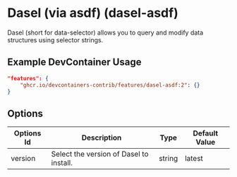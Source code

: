 
# Dasel (via asdf) (dasel-asdf)

Dasel (short for data-selector) allows you to query and modify data structures using selector strings.

## Example DevContainer Usage

```json
"features": {
    "ghcr.io/devcontainers-contrib/features/dasel-asdf:2": {}
}
```

## Options

| Options Id | Description | Type | Default Value |
|-----|-----|-----|-----|
| version | Select the version of Dasel to install. | string | latest |


